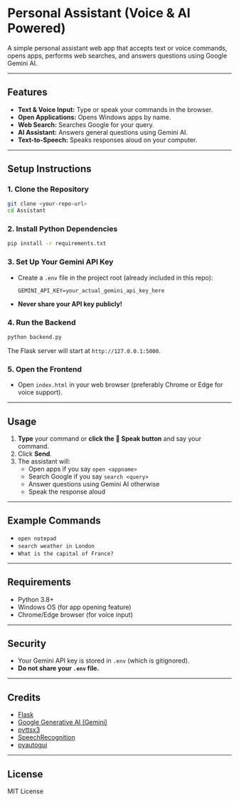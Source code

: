 # Personal Assistant (Voice & AI Powered)

A simple personal assistant web app that accepts text or voice commands, opens apps, performs web searches, and answers questions using Google Gemini AI.

---

## Features

- **Text & Voice Input:** Type or speak your commands in the browser.
- **Open Applications:** Opens Windows apps by name.
- **Web Search:** Searches Google for your query.
- **AI Assistant:** Answers general questions using Gemini AI.
- **Text-to-Speech:** Speaks responses aloud on your computer.

---

## Setup Instructions

### 1. Clone the Repository

```sh
git clone <your-repo-url>
cd Assistant
```

### 2. Install Python Dependencies

```sh
pip install -r requirements.txt
```

### 3. Set Up Your Gemini API Key

- Create a `.env` file in the project root (already included in this repo):
  ```
  GEMINI_API_KEY=your_actual_gemini_api_key_here
  ```
- **Never share your API key publicly!**

### 4. Run the Backend

```sh
python backend.py
```

The Flask server will start at `http://127.0.0.1:5000`.

### 5. Open the Frontend

- Open `index.html` in your web browser (preferably Chrome or Edge for voice support).

---

## Usage

1. **Type** your command or **click the 🎤 Speak button** and say your command.
2. Click **Send**.
3. The assistant will:
   - Open apps if you say `open <appname>`
   - Search Google if you say `search <query>`
   - Answer questions using Gemini AI otherwise
   - Speak the response aloud

---

## Example Commands

- `open notepad`
- `search weather in London`
- `What is the capital of France?`

---

## Requirements

- Python 3.8+
- Windows OS (for app opening feature)
- Chrome/Edge browser (for voice input)

---

## Security

- Your Gemini API key is stored in `.env` (which is gitignored).
- **Do not share your `.env` file.**

---

## Credits

- [Flask](https://flask.palletsprojects.com/)
- [Google Generative AI (Gemini)](https://ai.google.dev/)
- [pyttsx3](https://pyttsx3.readthedocs.io/)
- [SpeechRecognition](https://pypi.org/project/SpeechRecognition/)
- [pyautogui](https://pyautogui.readthedocs.io/)

---

## License

MIT License
